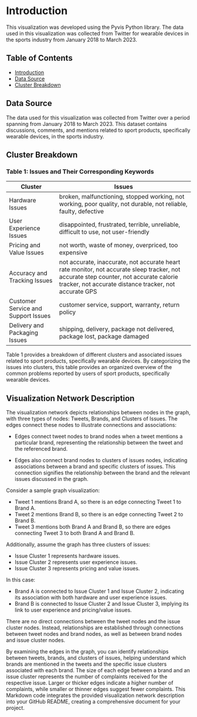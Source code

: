 # Introduction

This visualization was developed using the Pyvis Python library. The data used in this visualization was collected from Twitter for wearable devices in the sports industry from January 2018 to March 2023.

## Table of Contents
- [Introduction](#introduction)
- [Data Source](#data-source)
- [Cluster Breakdown](#cluster-breakdown)

## Data Source

The data used for this visualization was collected from Twitter over a period spanning from January 2018 to March 2023. This dataset contains discussions, comments, and mentions related to sport products, specifically wearable devices, in the sports industry.

## Cluster Breakdown

### Table 1: Issues and Their Corresponding Keywords

| Cluster                   | Issues                                                                                                   |
|---------------------------|---------------------------------------------------------------------------------------------------------|
| Hardware Issues           | broken, malfunctioning, stopped working, not working, poor quality, not durable, not reliable, faulty, defective |
| User Experience Issues    | disappointed, frustrated, terrible, unreliable, difficult to use, not user-friendly                   |
| Pricing and Value Issues  | not worth, waste of money, overpriced, too expensive                                                  |
| Accuracy and Tracking Issues | not accurate, inaccurate, not accurate heart rate monitor, not accurate sleep tracker, not accurate step counter, not accurate calorie tracker, not accurate distance tracker, not accurate GPS |
| Customer Service and Support Issues | customer service, support, warranty, return policy                                          |
| Delivery and Packaging Issues | shipping, delivery, package not delivered, package lost, package damaged                               |

Table 1 provides a breakdown of different clusters and associated issues related to sport products, specifically wearable devices. By categorizing the issues into clusters, this table provides an organized overview of the common problems reported by users of sport products, specifically wearable devices.


## Visualization Network Description

The visualization network depicts relationships between nodes in the graph, with three types of nodes: Tweets, Brands, and Clusters of Issues. The edges connect these nodes to illustrate connections and associations:

- Edges connect tweet nodes to brand nodes when a tweet mentions a particular brand, representing the relationship between the tweet and the referenced brand.

- Edges also connect brand nodes to clusters of issues nodes, indicating associations between a brand and specific clusters of issues. This connection signifies the relationship between the brand and the relevant issues discussed in the graph.

Consider a sample graph visualization:

- Tweet 1 mentions Brand A, so there is an edge connecting Tweet 1 to Brand A.
- Tweet 2 mentions Brand B, so there is an edge connecting Tweet 2 to Brand B.
- Tweet 3 mentions both Brand A and Brand B, so there are edges connecting Tweet 3 to both Brand A and Brand B.

Additionally, assume the graph has three clusters of issues:

- Issue Cluster 1 represents hardware issues.
- Issue Cluster 2 represents user experience issues.
- Issue Cluster 3 represents pricing and value issues.

In this case:

- Brand A is connected to Issue Cluster 1 and Issue Cluster 2, indicating its association with both hardware and user experience issues.
- Brand B is connected to Issue Cluster 2 and Issue Cluster 3, implying its link to user experience and pricing/value issues.

There are no direct connections between the tweet nodes and the issue cluster nodes. Instead, relationships are established through connections between tweet nodes and brand nodes, as well as between brand nodes and issue cluster nodes.

By examining the edges in the graph, you can identify relationships between tweets, brands, and clusters of issues, helping understand which brands are mentioned in the tweets and the specific issue clusters associated with each brand. The size of each edge between a brand and an issue cluster represents the number of complaints received for the respective issue. Larger or thicker edges indicate a higher number of complaints, while smaller or thinner edges suggest fewer complaints.
This Markdown code integrates the provided visualization network description into your GitHub README, creating a comprehensive document for your project.






